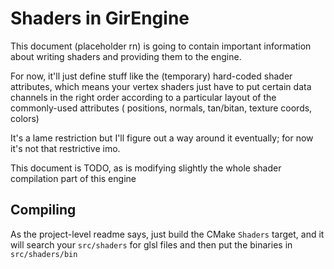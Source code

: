 # Shaders in GirEngine

This document (placeholder rn) is going to contain important information about writing shaders and providing them to the
engine.

For now, it'll just define stuff like the (temporary) hard-coded shader attributes, which means your vertex shaders just
have to put certain data channels in the right order according to a particular layout of the commonly-used attributes (
positions, normals, tan/bitan, texture coords, colors)

It's a lame restriction but I'll figure out a way around it eventually; for now it's not that restrictive imo.

This document is TODO, as is modifying slightly the whole shader compilation part of this engine

## Compiling

As the project-level readme says, just build the CMake `Shaders` target, and it will search your `src/shaders` for glsl
files and then put the binaries in `src/shaders/bin`
